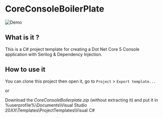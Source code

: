 # CoreConsoleBoilerPlate

![Demo](https://github.com/varKeytrap/CoreConsoleBoilerplate/blob/master/demo.PNG?raw=true)

## What is it ?
This is a C# project template for creating a Dot Net Core 5 Console application with Serilog & Dependency Injection.

## How to use it
You can clone this project then open it, go to `Project` > `Export template...`

or

Download the *CoreConsoleBoilerplate.zip* (without extracting it) and put it in %userprofile%\Documents\Visual Studio 20*XX*\Templates\ProjectTemplates\Visual C#

